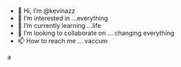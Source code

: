 - 👋 Hi, I’m @kevinazz
- 👀 I’m interested in ...everything  
- 🌱 I’m currently learning ...life
- 💞️ I’m looking to collaborate on ... changing everything
- 📫 How to reach me ... vaccum

<!---
kevinazz/kevinazz is a ✨ special ✨ repository because its `README.md` (this file) appears on your GitHub profile.
You can click the Preview link to take a look at your changes.
--->
a
